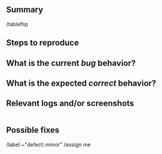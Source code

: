 <!--- 꼭 읽어보세요!

이슈를 새로 열기 전에, "defect::minor" 레이블이 있는 이슈들을 검색하여 중복된 이슈가 아닌지 확인하세요.
제출하려는 이슈가 중복이 아닌지 확인하세요.
--->


## Summary
<!-- 발생한 버그 요약 -->
/tableflip


## Steps to reproduce
<!--  버그를 재현하는 방법을 설명하세요 - 매우 중요합니다! 순서대로 나열하세요. -->


## What is the current *bug* behavior?
<!-- 실제로 발생하는 문제를 설명하세요. -->


## What is the expected *correct* behavior?
<!-- 기대하는 정상적인 동작을 설명하세요. -->


## Relevant logs and/or screenshots
<!-- 관련 로그 추가 - 콘솔 출력, 로그 등을 코드 블록 (```)을 사용하여 포맷하세요. -->
```shell

```


## Possible fixes
<!-- 문제와 관련된 코드를 찾았다면, 해당 코드를 링크를 걸어주세요. -->

<!-- 적절한 라벨을 선택하세요:
    ~"defect::minor"
    ~"defect::major"
-->


/label ~"defect::minor"
/assign me